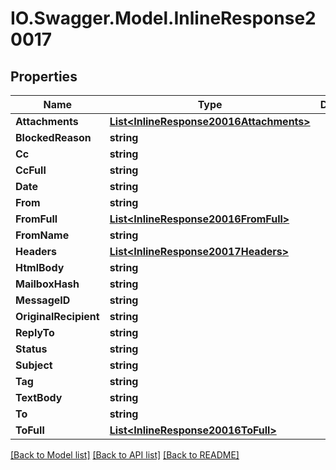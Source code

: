 # IO.Swagger.Model.InlineResponse20017
## Properties

Name | Type | Description | Notes
------------ | ------------- | ------------- | -------------
**Attachments** | [**List&lt;InlineResponse20016Attachments&gt;**](InlineResponse20016Attachments.md) |  | [optional] 
**BlockedReason** | **string** |  | [optional] 
**Cc** | **string** |  | [optional] 
**CcFull** | **string** |  | [optional] 
**Date** | **string** |  | [optional] 
**From** | **string** |  | [optional] 
**FromFull** | [**List&lt;InlineResponse20016FromFull&gt;**](InlineResponse20016FromFull.md) |  | [optional] 
**FromName** | **string** |  | [optional] 
**Headers** | [**List&lt;InlineResponse20017Headers&gt;**](InlineResponse20017Headers.md) |  | [optional] 
**HtmlBody** | **string** |  | [optional] 
**MailboxHash** | **string** |  | [optional] 
**MessageID** | **string** |  | [optional] 
**OriginalRecipient** | **string** |  | [optional] 
**ReplyTo** | **string** |  | [optional] 
**Status** | **string** |  | [optional] 
**Subject** | **string** |  | [optional] 
**Tag** | **string** |  | [optional] 
**TextBody** | **string** |  | [optional] 
**To** | **string** |  | [optional] 
**ToFull** | [**List&lt;InlineResponse20016ToFull&gt;**](InlineResponse20016ToFull.md) |  | [optional] 

[[Back to Model list]](../README.md#documentation-for-models) [[Back to API list]](../README.md#documentation-for-api-endpoints) [[Back to README]](../README.md)

